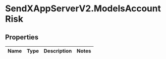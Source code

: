 # SendXAppServerV2.ModelsAccountRisk

## Properties
Name | Type | Description | Notes
------------ | ------------- | ------------- | -------------


